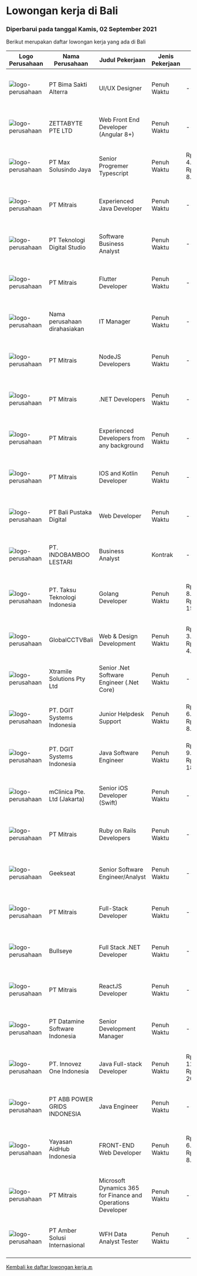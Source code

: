
  # Lowongan kerja di Bali

  ### Diperbarui pada tanggal Kamis, 02 September 2021

  Berikut merupakan daftar lowongan kerja yang ada di Bali

  |Logo Perusahaan | Nama Perusahaan | Judul Pekerjaan | Jenis Pekerjaan | Gaji Pekerjaan | Lokasi | Deskripsi | Tanggal diunggah | Pranala |
  | -------------- | --------------- | --------------- | --------- | --------- | -------------- | ------- | ----------- | ----------- |
  |![logo-perusahaan](https://image-service-cdn.seek.com.au/3b449304b19b7a5909fe2d6166b69cb2e3dfc9ad/ee4dce1061f3f616224767ad58cb2fc751b8d2dc)|PT Bima Sakti Alterra|UI/UX Designer|Penuh Waktu|---|Denpasar|Job Description Implement recent studies and findings to establish the best overall design elements to include in UX design experiences  Create...|Rabu, 01 September 2021|https://www.jobstreet.co.id/id/job/ui-ux-designer-3616070?token=0~532ab2a0-238d-402e-b6db-9e2dec2ba925&sectionRank=1&jobId=jobstreet-id-job-3616070|
|![logo-perusahaan](https://image-service-cdn.seek.com.au/d6f07ae1ef1c30933944876d0a20460f9f186c19/ee4dce1061f3f616224767ad58cb2fc751b8d2dc)|ZETTABYTE PTE LTD|Web Front End Developer (Angular 8+)|Penuh Waktu|---|Yogyakarta|Company IntroductionZettabyte is a software development company that focuses on the education sector. We work together with our multicultural team...|Kamis, 02 September 2021|https://www.jobstreet.co.id/id/job/web-front-end-developer-angular-8-3616643?token=0~532ab2a0-238d-402e-b6db-9e2dec2ba925&sectionRank=2&jobId=jobstreet-id-job-3616643|
|![logo-perusahaan](https://image-service-cdn.seek.com.au/d528f747d71b6f25f37f0562919e21c80001cd02/ee4dce1061f3f616224767ad58cb2fc751b8d2dc)|PT Max Solusindo Jaya|Senior Progremer Typescript|Penuh Waktu|Rp. 4.500.000-Rp. 8.500.000|Bali|We are looking for a Node.js Developer to build and maintain functional web pages and applications To be successful in this role, you should have...|Selasa, 31 Agustus 2021|https://www.jobstreet.co.id/id/job/senior-progremer-typescript-3614370?token=0~532ab2a0-238d-402e-b6db-9e2dec2ba925&sectionRank=3&jobId=jobstreet-id-job-3614370|
|![logo-perusahaan](https://image-service-cdn.seek.com.au/969b0c47f133a1e0155056a5d964c63953dd6304/ee4dce1061f3f616224767ad58cb2fc751b8d2dc)|PT Mitrais|Experienced Java Developer|Penuh Waktu|---|Bali|Build your Career with Mitrais!  We have clients who are urgently looking for Experienced Java developers for an immediate start. What will you be...|Selasa, 31 Agustus 2021|https://www.jobstreet.co.id/id/job/experienced-java-developer-3601163?token=0~532ab2a0-238d-402e-b6db-9e2dec2ba925&sectionRank=4&jobId=jobstreet-id-job-3601163|
|![logo-perusahaan](https://image-service-cdn.seek.com.au/2c8f060e5cc9c764aa1c8c5e93e0ea44df35bf63/ee4dce1061f3f616224767ad58cb2fc751b8d2dc)|PT Teknologi Digital Studio|Software Business Analyst|Penuh Waktu|---|Denpasar|Perform requirements gathering with various stakeholders and translate the requirements into technical specifications. Analyze and decompose complex...|Selasa, 31 Agustus 2021|https://www.jobstreet.co.id/id/job/software-business-analyst-3614326?token=0~532ab2a0-238d-402e-b6db-9e2dec2ba925&sectionRank=5&jobId=jobstreet-id-job-3614326|
|![logo-perusahaan](https://image-service-cdn.seek.com.au/969b0c47f133a1e0155056a5d964c63953dd6304/ee4dce1061f3f616224767ad58cb2fc751b8d2dc)|PT Mitrais|Flutter Developer|Penuh Waktu|---|Bali|Build your Career with Mitrais !  We're looking for experienced Flutter Developer to be part of our team. What will you be doing?  Liase with...|Selasa, 31 Agustus 2021|https://www.jobstreet.co.id/id/job/flutter-developer-3601166?token=0~532ab2a0-238d-402e-b6db-9e2dec2ba925&sectionRank=6&jobId=jobstreet-id-job-3601166|
|![logo-perusahaan](https://us.123rf.com/450wm/pavelstasevich/pavelstasevich1811/pavelstasevich181101027/112815900-stock-vector-no-image-available-icon-flat-vector.jpg?ver=6)|Nama perusahaan dirahasiakan|IT Manager|Penuh Waktu|---|Bali|Pendidikan minimal S1 segala jurusan Memiliki pengetahuan mengenai PHP dan bahasa pemrograman lainnya atau menguasai jaringan Gaji negotiable...|Rabu, 01 September 2021|https://www.jobstreet.co.id/id/job/it-manager-3615473?token=0~532ab2a0-238d-402e-b6db-9e2dec2ba925&sectionRank=7&jobId=jobstreet-id-job-3615473|
|![logo-perusahaan](https://image-service-cdn.seek.com.au/969b0c47f133a1e0155056a5d964c63953dd6304/ee4dce1061f3f616224767ad58cb2fc751b8d2dc)|PT Mitrais|NodeJS Developers|Penuh Waktu|---|Bali|Build your Career with Mitrais! We're urgently looking for experienced NodeJS Developers to be part of our team for an immediate start.Our client is a...|Selasa, 31 Agustus 2021|https://www.jobstreet.co.id/id/job/nodejs-developers-3601182?token=0~532ab2a0-238d-402e-b6db-9e2dec2ba925&sectionRank=8&jobId=jobstreet-id-job-3601182|
|![logo-perusahaan](https://image-service-cdn.seek.com.au/969b0c47f133a1e0155056a5d964c63953dd6304/ee4dce1061f3f616224767ad58cb2fc751b8d2dc)|PT Mitrais|.NET Developers|Penuh Waktu|---|Denpasar|Build your Career with Mitrais !  We're looking for experienced .NET Software Engineers to be part of our team.  What will you be doing ?  Coding high...|Selasa, 31 Agustus 2021|https://www.jobstreet.co.id/id/job/net-developers-3601200?token=0~532ab2a0-238d-402e-b6db-9e2dec2ba925&sectionRank=9&jobId=jobstreet-id-job-3601200|
|![logo-perusahaan](https://image-service-cdn.seek.com.au/969b0c47f133a1e0155056a5d964c63953dd6304/ee4dce1061f3f616224767ad58cb2fc751b8d2dc)|PT Mitrais|Experienced Developers from any background|Penuh Waktu|---|Bali|Build your Career with Mitrais !  We're looking for experienced Software Engineers from any background to be part of our team.  What will you...|Selasa, 31 Agustus 2021|https://www.jobstreet.co.id/id/job/experienced-developers-from-any-background-3601164?token=0~532ab2a0-238d-402e-b6db-9e2dec2ba925&sectionRank=10&jobId=jobstreet-id-job-3601164|
|![logo-perusahaan](https://image-service-cdn.seek.com.au/969b0c47f133a1e0155056a5d964c63953dd6304/ee4dce1061f3f616224767ad58cb2fc751b8d2dc)|PT Mitrais|IOS and Kotlin Developer|Penuh Waktu|---|Bali|Build your Career with Mitrais !  We're looking for experienced iOS and Kotlin Developer to be part of our team. What will you be doing?  Liase with...|Selasa, 31 Agustus 2021|https://www.jobstreet.co.id/id/job/ios-and-kotlin-developer-3601171?token=0~532ab2a0-238d-402e-b6db-9e2dec2ba925&sectionRank=11&jobId=jobstreet-id-job-3601171|
|![logo-perusahaan](https://us.123rf.com/450wm/pavelstasevich/pavelstasevich1811/pavelstasevich181101027/112815900-stock-vector-no-image-available-icon-flat-vector.jpg?ver=6)|PT Bali Pustaka Digital|Web Developer|Penuh Waktu|---|Denpasar|Kualifikasi : Menguasai PHP, MySQL, Javascript dan JQuery Menguasai Laravel / Codelgniter Mengerti Penggunaan Bootstrap Mampu Bekerja dalam Team /...|Selasa, 31 Agustus 2021|https://www.jobstreet.co.id/id/job/web-developer-3614800?token=0~532ab2a0-238d-402e-b6db-9e2dec2ba925&sectionRank=12&jobId=jobstreet-id-job-3614800|
|![logo-perusahaan](https://image-service-cdn.seek.com.au/16ca15057c32408cd452cc83f4be6702ee1b3205/ee4dce1061f3f616224767ad58cb2fc751b8d2dc)|PT. INDOBAMBOO LESTARI|Business Analyst|Kontrak|---|Gianyar|Developed business model(s) that are viable for people public partnership investments Evaluating business processes, anticipating requirements,...|Senin, 30 Agustus 2021|https://www.jobstreet.co.id/id/job/business-analyst-3613944?token=0~532ab2a0-238d-402e-b6db-9e2dec2ba925&sectionRank=13&jobId=jobstreet-id-job-3613944|
|![logo-perusahaan](https://image-service-cdn.seek.com.au/cdad7eadbef6a47d2c5b4d08a7c1b9886e8f7f8f/ee4dce1061f3f616224767ad58cb2fc751b8d2dc)|PT. Taksu Teknologi Indonesia|Golang Developer|Penuh Waktu|Rp. 8.000.000-Rp. 15.000.000|Tangerang|Let’s Build Your Future with Us! Taksu Teknologi is a software development company with presence in Singapore and Indonesia (Bali and Tangerang). We...|Senin, 30 Agustus 2021|https://www.jobstreet.co.id/id/job/golang-developer-3605555?token=0~532ab2a0-238d-402e-b6db-9e2dec2ba925&sectionRank=14&jobId=jobstreet-id-job-3605555|
|![logo-perusahaan](https://image-service-cdn.seek.com.au/ad6b76ed4061fd1c6057b554ff158c654b44fdc3/ee4dce1061f3f616224767ad58cb2fc751b8d2dc)|GlobalCCTVBali|Web & Design Development|Penuh Waktu|Rp. 3.000.000-Rp. 4.200.000|Bali|Requirements1.       Pendidikan minimal S12.       Jurusan IT lebih diutamakan3.       Usia minimal 24 tahun4.       Memiliki pengalaman di bidang Web...|Minggu, 29 Agustus 2021|https://www.jobstreet.co.id/id/job/web-design-development-3604314?token=0~532ab2a0-238d-402e-b6db-9e2dec2ba925&sectionRank=15&jobId=jobstreet-id-job-3604314|
|![logo-perusahaan](https://image-service-cdn.seek.com.au/886dbb766c5bd832cea6f1bb5b5374b094ca8917/ee4dce1061f3f616224767ad58cb2fc751b8d2dc)|Xtramile Solutions Pty Ltd|Senior .Net Software Engineer (.Net Core)|Penuh Waktu|---|Bali|Innovative job opportunity offering a high salary package, attractive bonus remuneration and full remote working arrangement.This role will help...|Senin, 30 Agustus 2021|https://www.jobstreet.co.id/id/job/senior-net-software-engineer-net-core-3613136?token=0~532ab2a0-238d-402e-b6db-9e2dec2ba925&sectionRank=16&jobId=jobstreet-id-job-3613136|
|![logo-perusahaan](https://image-service-cdn.seek.com.au/e1681d73e68b1b74b5b5136363b820dd70a250df/ee4dce1061f3f616224767ad58cb2fc751b8d2dc)|PT. DGIT Systems Indonesia|Junior Helpdesk Support|Penuh Waktu|Rp. 6.000.000-Rp. 8.000.000|Bali|We are looking for Junior Helpdesk Support. you will be responsible when our customers require technical expertise/solution aiming for the greatest...|Senin, 30 Agustus 2021|https://www.jobstreet.co.id/id/job/junior-helpdesk-support-3613063?token=0~532ab2a0-238d-402e-b6db-9e2dec2ba925&sectionRank=17&jobId=jobstreet-id-job-3613063|
|![logo-perusahaan](https://image-service-cdn.seek.com.au/e1681d73e68b1b74b5b5136363b820dd70a250df/ee4dce1061f3f616224767ad58cb2fc751b8d2dc)|PT. DGIT Systems Indonesia|Java Software Engineer|Penuh Waktu|Rp. 9.000.000-Rp. 18.000.000|Badung|We are looking for a talented Java engineer to join an experienced team of engineers working on our flagship products Telflow, a next-generation...|Sabtu, 28 Agustus 2021|https://www.jobstreet.co.id/id/job/java-software-engineer-3599701?token=0~532ab2a0-238d-402e-b6db-9e2dec2ba925&sectionRank=18&jobId=jobstreet-id-job-3599701|
|![logo-perusahaan](https://image-service-cdn.seek.com.au/7665bb5bd589f085f653b36d2f3cbccaf93e5953/ee4dce1061f3f616224767ad58cb2fc751b8d2dc)|mClinica Pte. Ltd (Jakarta)|Senior iOS Developer (Swift)|Penuh Waktu|---|Bali|mClinica is hiring for a Senior iOS Developer to serve our clients in Southeast Asia and support our growth regionally and globally. We are looking...|Sabtu, 28 Agustus 2021|https://www.jobstreet.co.id/id/job/senior-ios-developer-swift-3612850?token=0~532ab2a0-238d-402e-b6db-9e2dec2ba925&sectionRank=19&jobId=jobstreet-id-job-3612850|
|![logo-perusahaan](https://image-service-cdn.seek.com.au/969b0c47f133a1e0155056a5d964c63953dd6304/ee4dce1061f3f616224767ad58cb2fc751b8d2dc)|PT Mitrais|Ruby on Rails Developers|Penuh Waktu|---|Bali|Build your Career with Mitrais ! We're urgently looking for experienced Ruby On Rails  Developers to be part of our team for an immediate...|Jumat, 27 Agustus 2021|https://www.jobstreet.co.id/id/job/ruby-on-rails-developers-3598722?token=0~532ab2a0-238d-402e-b6db-9e2dec2ba925&sectionRank=20&jobId=jobstreet-id-job-3598722|
|![logo-perusahaan](https://image-service-cdn.seek.com.au/a94166d692fda70a364e9d5191d7ced8a65f1597/ee4dce1061f3f616224767ad58cb2fc751b8d2dc)|Geekseat|Senior Software Engineer/Analyst|Penuh Waktu|---|Denpasar|Have a seat with us! We are currently looking for an experienced Senior Software Engineer to join our Awesome Engineering Team at our offices in Bali...|Jumat, 27 Agustus 2021|https://www.jobstreet.co.id/id/job/senior-software-engineer-analyst-3598884?token=0~532ab2a0-238d-402e-b6db-9e2dec2ba925&sectionRank=21&jobId=jobstreet-id-job-3598884|
|![logo-perusahaan](https://image-service-cdn.seek.com.au/969b0c47f133a1e0155056a5d964c63953dd6304/ee4dce1061f3f616224767ad58cb2fc751b8d2dc)|PT Mitrais|Full-Stack Developer|Penuh Waktu|---|Bali|Build your Career with Mitrais!  We're looking for experienced Full-Stack Developers to be part of our team. What will you be doing? Coding high...|Jumat, 27 Agustus 2021|https://www.jobstreet.co.id/id/job/full-stack-developer-3598582?token=0~532ab2a0-238d-402e-b6db-9e2dec2ba925&sectionRank=22&jobId=jobstreet-id-job-3598582|
|![logo-perusahaan](https://image-service-cdn.seek.com.au/bbf2137c41f12d6e9394eaecc245409d87abbbf0/ee4dce1061f3f616224767ad58cb2fc751b8d2dc)|Bullseye|Full Stack .NET Developer|Penuh Waktu|---|Bali|The support &amp; site reliability engineer (SSRE) – the position was established to support the software development and improvement of our platform...|Jumat, 27 Agustus 2021|https://www.jobstreet.co.id/id/job/full-stack-net-developer-3602408?token=0~532ab2a0-238d-402e-b6db-9e2dec2ba925&sectionRank=23&jobId=jobstreet-id-job-3602408|
|![logo-perusahaan](https://image-service-cdn.seek.com.au/969b0c47f133a1e0155056a5d964c63953dd6304/ee4dce1061f3f616224767ad58cb2fc751b8d2dc)|PT Mitrais|ReactJS Developer|Penuh Waktu|---|Bali|We're urgently looking for experienced ReactJS Developers to be part of our team for an immediate start.Our client is a consultancy focused company...|Jumat, 27 Agustus 2021|https://www.jobstreet.co.id/id/job/reactjs-developer-3598724?token=0~532ab2a0-238d-402e-b6db-9e2dec2ba925&sectionRank=24&jobId=jobstreet-id-job-3598724|
|![logo-perusahaan](https://image-service-cdn.seek.com.au/5fcc638e90b6bfa5413c6b018faccdd8126658c9/ee4dce1061f3f616224767ad58cb2fc751b8d2dc)|PT Datamine Software Indonesia|Senior Development Manager|Penuh Waktu|---|Bali|Senior Development ManagerJob DescriptionThe role:The role is to lead and build remotely a full development team including Delivery, Development, QAQC...|Jumat, 27 Agustus 2021|https://www.jobstreet.co.id/id/job/senior-development-manager-3599053?token=0~532ab2a0-238d-402e-b6db-9e2dec2ba925&sectionRank=25&jobId=jobstreet-id-job-3599053|
|![logo-perusahaan](https://image-service-cdn.seek.com.au/b298687ae02f9798573838624580ad51c34fe2f1/ee4dce1061f3f616224767ad58cb2fc751b8d2dc)|PT. Innovez One Indonesia|Java Full-stack Developer|Penuh Waktu|Rp. 12.000.000-Rp. 20.000.000|Jakarta Raya|We are looking for a dynamic and talented Java Full Stack Developer with strong OOAD background to join our global team. You will work in a SCRUM team...|Jumat, 27 Agustus 2021|https://www.jobstreet.co.id/id/job/java-full-stack-developer-3602285?token=0~532ab2a0-238d-402e-b6db-9e2dec2ba925&sectionRank=26&jobId=jobstreet-id-job-3602285|
|![logo-perusahaan](https://image-service-cdn.seek.com.au/b3fe854be3973c665f63bfc95f2af6cbfe248716/ee4dce1061f3f616224767ad58cb2fc751b8d2dc)|PT ABB POWER GRIDS INDONESIA|Java Engineer|Penuh Waktu|---|Badung|Hitachi ABB Power Grids is a pioneering technology leader that is helping to increase access to affordable, reliable, sustainable and modern energy...|Jumat, 27 Agustus 2021|https://www.jobstreet.co.id/id/job/java-engineer-3611950?token=0~532ab2a0-238d-402e-b6db-9e2dec2ba925&sectionRank=27&jobId=jobstreet-id-job-3611950|
|![logo-perusahaan](https://image-service-cdn.seek.com.au/9b692f209622949279e729a0faf85c537e22289b/ee4dce1061f3f616224767ad58cb2fc751b8d2dc)|Yayasan AidHub Indonesia|FRONT-END Web Developer|Penuh Waktu|Rp. 6.500.000-Rp. 8.500.000|Badung|Job DescriptionResponsibilities:·        This role will report to the IT Manager·        Candidate must be able to manage the complete software...|Kamis, 26 Agustus 2021|https://www.jobstreet.co.id/id/job/front-end-web-developer-3610873?token=0~532ab2a0-238d-402e-b6db-9e2dec2ba925&sectionRank=28&jobId=jobstreet-id-job-3610873|
|![logo-perusahaan](https://image-service-cdn.seek.com.au/969b0c47f133a1e0155056a5d964c63953dd6304/ee4dce1061f3f616224767ad58cb2fc751b8d2dc)|PT Mitrais|Microsoft Dynamics 365 for Finance and Operations Developer|Penuh Waktu|---|Denpasar|Build your Career with Mitrais! We're looking for an experienced Microsoft Dynamics 365 for Finance and Operations Developer to be part of our...|Kamis, 26 Agustus 2021|https://www.jobstreet.co.id/id/job/microsoft-dynamics-365-for-finance-and-operations-developer-3610631?token=0~532ab2a0-238d-402e-b6db-9e2dec2ba925&sectionRank=29&jobId=jobstreet-id-job-3610631|
|![logo-perusahaan](https://us.123rf.com/450wm/pavelstasevich/pavelstasevich1811/pavelstasevich181101027/112815900-stock-vector-no-image-available-icon-flat-vector.jpg?ver=6)|PT Amber Solusi Internasional|WFH Data Analyst Tester|Penuh Waktu|---|Jakarta Raya|Duties and Responsibilities: Update pricing list (check UOM, Price level) to HighJump and Netsuite Update product data details Create script using...|Kamis, 26 Agustus 2021|https://www.jobstreet.co.id/id/job/wfh-data-analyst-tester-3610595?token=0~532ab2a0-238d-402e-b6db-9e2dec2ba925&sectionRank=30&jobId=jobstreet-id-job-3610595|


  [Kembali ke daftar lowongan kerja 🔙](../README.md#daftar-lowongan-kerja)
  